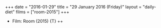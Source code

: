 +++
date = "2016-01-29"
title = "29 January 2016 (Friday)"
layout = "daily-diet"
films = ["room-2015"]
+++


* Film: Room (2015) {T} ++
